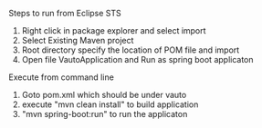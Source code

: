 Steps to run from Eclipse STS
1) Right click in package explorer and select import
2) Select Existing Maven project
3) Root directory specify the location of POM file and import
4) Open file VautoApplication and Run as spring boot applicaton

Execute from command line
1) Goto pom.xml which should be under vauto
2) execute "mvn clean install"  to build application
3) "mvn spring-boot:run" to run the applicaton

